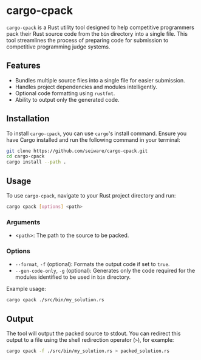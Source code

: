# cargo-cpack

`cargo-cpack` is a Rust utility tool designed to help competitive programmers pack their Rust source code from the `bin` directory into a single file. This tool streamlines the process of preparing code for submission to competitive programming judge systems.

## Features

- Bundles multiple source files into a single file for easier submission.
- Handles project dependencies and modules intelligently.
- Optional code formatting using `rustfmt`.
- Ability to output only the generated code.

## Installation

To install `cargo-cpack`, you can use `cargo`'s install command. Ensure you have Cargo installed and run the following command in your terminal:

```sh
git clone https://github.com/seiware/cargo-cpack.git
cd cargo-cpack
cargo install --path .
```

## Usage

To use `cargo-cpack`, navigate to your Rust project directory and run:

```sh
cargo cpack [options] <path>
```

### Arguments

- <`path`>: The path to the source to be packed.

### Options

- `--format`, `-f` (optional): Formats the output code if set to `true`.
- `--gen-code-only`, `-g` (optional): Generates only the code required for the modules identified to be used in `bin` directory.

Example usage:

```sh
cargo cpack ./src/bin/my_solution.rs 
```

## Output

The tool will output the packed source to stdout. You can redirect this output to a file using the shell redirection operator (`>`), for example:

```sh
cargo cpack -f ./src/bin/my_solution.rs > packed_solution.rs
```
